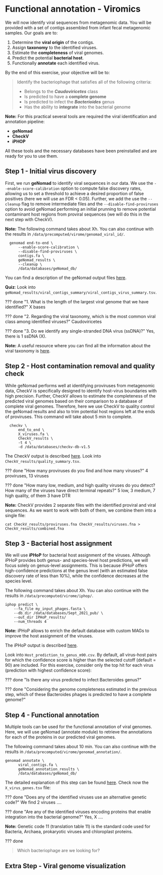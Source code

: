 # Functional annotation - Viromics

We will now identify viral sequences from metagenomic data. You will be provided with a set of contigs assembled from infant fecal metagenomic samples. Our goals are to:

1. Determine the **viral origin** of the contigs.
2. Assign **taxonomy** to the identified viruses.
3. Estimate the **completeness** of viral genomes.
4. Predict the potential **bacterial host**.
5. Functionally **annotate** each identified virus.


By the end of this exercise, your objective will be to:

> Identify the bacteriophage that satisfies all of the following criteria:
> - Belongs to the **_Caudoviricetes_** class  
> - Is predicted to have a **complete genome**
> - Is predicted to infect the **_Bacterioides_** genus
> - Has the ability to **integrate** into the bacterial genome

**Note:** For this practical several tools are required the viral identification and annotation pipeline:
- **geNomad**  
- **CheckV**  
- **iPHOP**

All these tools and the necessary databases have been preinstalled and are ready for you to use them.


## Step 1 - Initial virus discovery

First, we run **geNomad** to identify viral sequences in our data. We use the ``--enable-score-calibration`` option to compute false discovery rates, allowing us to set a threshold to achieve a desired proportion of false positives (here we will use an FDR < 0.05). Further, we add the use the ``--cleanup`` flag to remove intermediate files and the ``--disable-find-proviruses`` option to avoid geNomad performing an initial prunning to remove potential contaminant host regions from proviral sequences (we will do this in the next step with CheckV). 

**Note:** The following command takes about Xh. You can also continue with the results in ``/data/precomputed/virome/genomad_viral_id/``.

      genomad end-to-end \
          --enable-score-calibration \
          --disable-find-proviruses \
          contigs.fa \
          geNomad_results \
          --cleanup \
          /data/databases/geNomad_db/


You can find a description of the geNomad output files [here](https://github.com/jiarong/VirSorter2#detailed-description-on-output-files).

**Quiz**: Look into ``geNomad_results/viral_contigs_summary/viral_contigs_virus_summary.tsv``. 

??? done "1. What is the length of the largest viral genome that we have identified?"
    X bases

??? done "2. Regarding the viral taxonomy, which is the most common viral class among identified viruses?"
    Caudoviricetes

??? done "3. Do we identify any single-stranded DNA virus (ssDNA)?"
    Yes, there is 1 ssDNA (X).     

**Note:** A useful resource where you can find all the information about the viral taxonomy is [here](https://ictv.global/taxonomy).  

## Step 2 - Host contamination removal and quality check

While geNomad performs well at identifying proviruses from metagenomic data, CheckV is specifically designed to identify host-virus boundaries with high precision. Further, CheckV allows to estimate the completeness of the predicted viral genomes based on their comparison to a database of complete viral genomes. Therefore, here we use CheckV to quality control the geNomad results and also to trim potential host regions left at the ends of proviruses. This command will take about 5 min to complete.

      checkv \
          end_to_end \
	      X_viruses.fa \
	      CheckV_results \
	      -t 4 \
	      -d /data/databases/checkv-db-v1.5


The CheckV output is described [here](https://bitbucket.org/berkeleylab/checkv/src/master/). Look into ``CheckV_results/quality_summary.tsv``.

??? done "How many proviruses do you find and how many viruses?"
    4 proviruses, 13 viruses

??? done "How many low, medium, and high quality viruses do you detect? How many of the viruses have direct terminal repeats?"
    5 low,  3 medium, 7 high quality, of them 3 have DTR

**Note:** CheckV provides 2 separate files with the identified proviral and viral sequences. As we want to work with both of them, we combine them into a single file: 

    cat CheckV_results/proviruses.fna CheckV_results/viruses.fna > CheckV_results/combined.fna


## Step 3 - Bacterial host assignment

We will use **iPHoP** for bacterial host assignment of the viruses. Although iPHoP provides both genus- and species-level host predictions, we will focus solely on genus-level assignments. This is because iPHoP offers high-confidence predictions at the genus level (with an estimated false discovery rate of less than 10%), while the confidence decreases at the species level.

The following command takes about Xh. You can also continue with the results in ``/data/precomputed/virome/iphop/``.

    iphop predict \
        --fa_file my_input_phages.fasta \
        --db_dir /data/databases/Sept_2021_pub/ \
        --out_dir IPHoP_results/
        --num_threads 4

**Note:** iPHoP allows to enrich the default database with custom MAGs to improve the host assignment of the viruses.

The iPHoP output is described [here](https://bitbucket.org/MAVERICLab/vcontact2/wiki/Home](https://bitbucket.org/srouxjgi/iphop/src/main/#markdown-header-main-output-files)). 

Look into ``Host_prediction_to_genus_m90.csv``. By default, all virus-host pairs for which the confidence score is higher than the selected cutoff (default = 90) are included. For this exercise, consider only the top hit for each virus (prediction with highest confidence score):

??? done "Is there any virus predicted to infect Bacteroides genus?"

??? done "Considering the genome completeness estimated in the previous step, which of these Bacteroides phages is predicted to have a complete genome?"


## Step 4 - Functional annotation

Multiple tools can be used for the functional annotation of viral genomes. Here, we will use geNomad (annotate module) to retrieve the annotations for each of the proteins in our predicted viral genomes.

The following command takes about 10 min. You can also continue with the results in ``/data/precomputed/virome/genomad_annotation/``.

    genomad annotate \
          viral_contigs.fa \
          geNomad_annotation_results \
          /data/databases/geNomad_db/

The detailed explanation of this step can be found [here](https://portal.nersc.gov/genomad/pipeline.html#annotate). Check now the ``X_virus_genes.tsv`` file:

??? done "Does any of the identified viruses use an alternative genetic code?"
    We find 2 viruses ....

??? done "Are any of the identified viruses encoding proteins that enable integration into the bacterial genome?"
    Yes, X ....    

**Note:** Genetic code 11 (translation table 11) is the standard code used for Bacteria, Archaea, prokaryotic viruses and chloroplast proteins.


??? done  
> Which bacteriophage are we looking for?
> 

## Extra Step - Viral genome visualization






